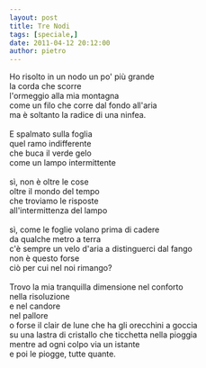 ```yaml
---
layout: post
title: Tre Nodi
tags: [speciale,]
date: 2011-04-12 20:12:00
author: pietro
---
```

<div dir="ltr" style="text-align: left">Ho risolto in un nodo un po' più grande<br/>la corda che scorre<br/>l'ormeggio alla mia montagna<br/>come un filo che corre dal fondo all'aria<br/>ma è soltanto la radice di una ninfea.<br/><br/>E spalmato sulla foglia<br/>quel ramo indifferente<br/>che buca il verde gelo<br/>come un lampo intermittente<br/><br/>sì, non è oltre le cose<br/>oltre il mondo del tempo<br/>che troviamo le risposte<br/>all'intermittenza del lampo<br/><br/>sì, come le foglie volano prima di cadere<br/>da qualche metro a terra<br/>c'è sempre un velo d'aria a distinguerci dal fango<br/>non è questo forse<br/>ciò per cui nel noi rimango?<br/><br/>Trovo la mia tranquilla dimensione nel conforto<br/>nella risoluzione<br/>e nel candore<br/>nel pallore<br/>o forse il clair de lune che ha gli orecchini a goccia<br/>su una lastra di cristallo che ticchetta nella pioggia<br/>mentre ad ogni colpo via un istante<br/>e poi le piogge, tutte quante.<br/>
